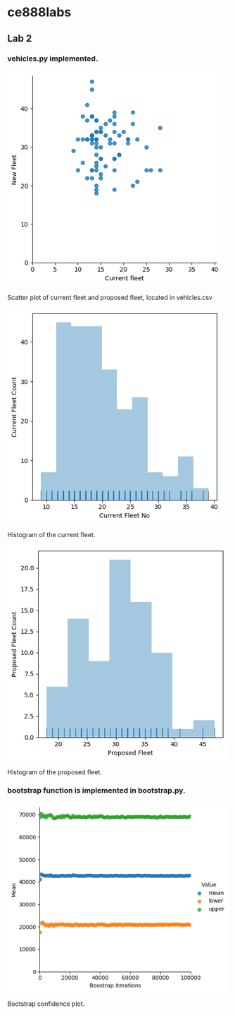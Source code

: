 # ce888labs

## Lab 2

### vehicles.py implemented.

![logo](./lab2/scatterplot.png?raw=true)

Scatter plot of current fleet and proposed fleet, located in vehicles.csv

![logo](./lab2/cf_histogram.png?raw=true)

Histogram of the current fleet.

![logo](./lab2/pf_histogram.png?raw=true)

Histogram of the proposed fleet.

### bootstrap function is implemented in bootstrap.py.

![logo](./lab2/bootstrap_confidence.png?raw=true)

Bootstrap confidence plot.

